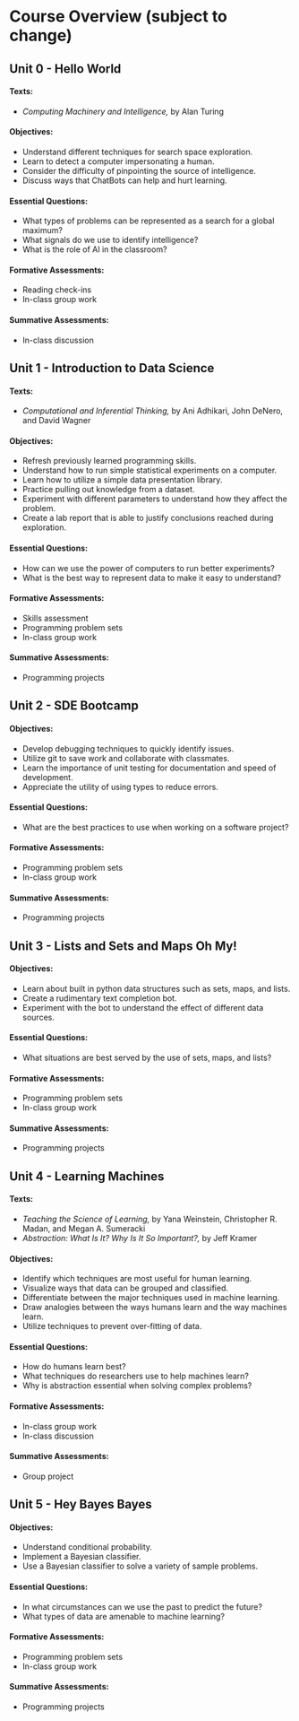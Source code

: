 # Course Overview (subject to change)

## Unit 0 - Hello World

#### Texts:

- *Computing Machinery and Intelligence,* by Alan Turing

#### Objectives:

- Understand different techniques for search space exploration.
- Learn to detect a computer impersonating a human.
- Consider the difficulty of pinpointing the source of intelligence.
- Discuss ways that ChatBots can help and hurt learning.

#### Essential Questions:

- What types of problems can be represented as a search for a global maximum?
- What signals do we use to identify intelligence?
- What is the role of AI in the classroom?

#### Formative Assessments:

- Reading check-ins
- In-class group work

#### Summative Assessments:

- In-class discussion

## Unit 1 - Introduction to Data Science

#### Texts:

- *Computational and Inferential Thinking,* by Ani Adhikari, John DeNero, and David Wagner

#### Objectives:

- Refresh previously learned programming skills.
- Understand how to run simple statistical experiments on a computer.
- Learn how to utilize a simple data presentation library.
- Practice pulling out knowledge from a dataset.
- Experiment with different parameters to understand how they affect the problem.
- Create a lab report that is able to justify conclusions reached during exploration.

#### Essential Questions:

- How can we use the power of computers to run better experiments?
- What is the best way to represent data to make it easy to understand?

#### Formative Assessments:

- Skills assessment
- Programming problem sets
- In-class group work

#### Summative Assessments:

- Programming projects

## Unit 2 - SDE Bootcamp

#### Objectives:

- Develop debugging techniques to quickly identify issues.
- Utilize git to save work and collaborate with classmates.
- Learn the importance of unit testing for documentation and speed of development.
- Appreciate the utility of using types to reduce errors.

#### Essential Questions:

- What are the best practices to use when working on a software project?

#### Formative Assessments:

- Programming problem sets
- In-class group work

#### Summative Assessments:

- Programming projects

## Unit 3 - Lists and Sets and Maps Oh My!

#### Objectives:

- Learn about built in python data structures such as sets, maps, and lists.
- Create a rudimentary text completion bot.
- Experiment with the bot to understand the effect of different data sources.

#### Essential Questions:

- What situations are best served by the use of sets, maps, and lists?

#### Formative Assessments:

- Programming problem sets
- In-class group work

#### Summative Assessments:

- Programming projects

## Unit 4 - Learning Machines

#### Texts:

- *Teaching the Science of Learning,* by Yana Weinstein, Christopher R. Madan, and Megan A. Sumeracki
- *Abstraction: What Is It? Why Is It So Important?,* by Jeff Kramer

#### Objectives:

- Identify which techniques are most useful for human learning.
- Visualize ways that data can be grouped and classified.
- Differentiate between the major techniques used in machine learning.
- Draw analogies between the ways humans learn and the way machines learn.
- Utilize techniques to prevent over-fitting of data.

#### Essential Questions:

- How do humans learn best?
- What techniques do researchers use to help machines learn?
- Why is abstraction essential when solving complex problems?

#### Formative Assessments:

- In-class group work
- In-class discussion

#### Summative Assessments:

- Group project

## Unit 5 - Hey Bayes Bayes

#### Objectives:

- Understand conditional probability.
- Implement a Bayesian classifier.
- Use a Bayesian classifier to solve a variety of sample problems.

#### Essential Questions:
- In what circumstances can we use the past to predict the future?
- What types of data are amenable to machine learning?

#### Formative Assessments:

- Programming problem sets
- In-class group work

#### Summative Assessments:

- Programming projects

